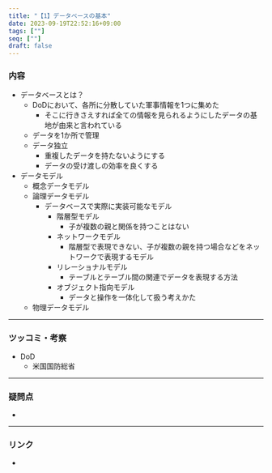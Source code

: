 ```yaml
---
title: "【1】データベースの基本"
date: 2023-09-19T22:52:16+09:00
tags: [""]
seq: [""]
draft: false
---
```


### 内容
- データベースとは？
  - DoDにおいて、各所に分散していた軍事情報を1つに集めた
    - そこに行きさえすれば全ての情報を見られるようにしたデータの基地が由来と言われている
  - データを1か所で管理
  - データ独立
    - 重複したデータを持たないようにする
    - データの受け渡しの効率を良くする
- データモデル
  - 概念データモデル
  - 論理データモデル
    - データベースで実際に実装可能なモデル
      - 階層型モデル
        - 子が複数の親と関係を持つことはない
      - ネットワークモデル
        - 階層型で表現できない、子が複数の親を持つ場合などをネットワークで表現するモデル
      - リレーショナルモデル
        - テーブルとテーブル間の関連でデータを表現する方法
      - オブジェクト指向モデル
        - データと操作を一体化して扱う考えかた
  - 物理データモデル

---
### ツッコミ・考察
- DoD
  - 米国国防総省

---
### 疑問点
- 


---
### リンク
- 